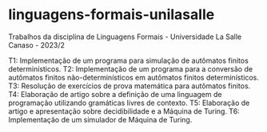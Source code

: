 # linguagens-formais-unilasalle

Trabalhos da disciplina de Linguagens Formais - Universidade La Salle Canaso - 2023/2

T1: Implementação de um programa para simulação de autômatos finitos determinísticos.
T2: Implementação de um programa para a conversão de autômatos finitos não-determinísticos em autômatos finitos determinísticos.
T3: Resolução de exercícios de prova matemática para autômatos finitos.
T4: Elaboração de artigo sobre a definição de uma linguagem de programação utilizando gramáticas livres de contexto.
T5: Elaboração de artigo e apresentação sobre decidibilidade e a Máquina de Turing.
T6: Implementação de um simulador de Máquina de Turing.